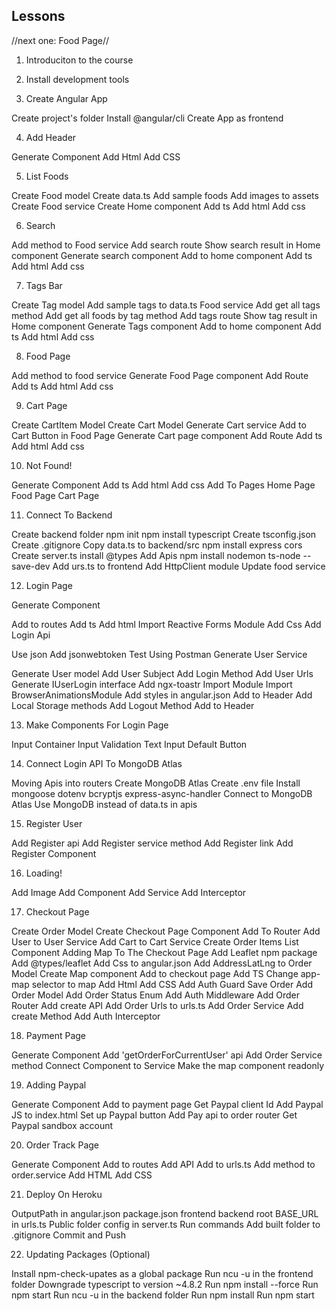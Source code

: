 ## Lessons

//next one: Food Page//

1. Introduciton to the course

2. Install development tools

3. Create Angular App

Create project's folder
Install @angular/cli
Create App as frontend

4. Add Header

Generate Component
Add Html
Add CSS

5. List Foods

Create Food model
Create data.ts
Add sample foods
Add images to assets
Create Food service
Create Home component
Add ts
Add html
Add css

6. Search

Add method to Food service
Add search route
Show search result in Home component
Generate search component
Add to home component
Add ts
Add html
Add css

7. Tags Bar

Create Tag model
Add sample tags to data.ts
Food service
Add get all tags method
Add get all foods by tag method
Add tags route
Show tag result in Home component
Generate Tags component
Add to home component
Add ts
Add html
Add css

8. Food Page

Add method to food service
Generate Food Page component
Add Route
Add ts
Add html
Add css

9. Cart Page

Create CartItem Model
Create Cart Model
Generate Cart service
Add to Cart Button in Food Page
Generate Cart page component
Add Route
Add ts
Add html
Add css

10. Not Found!

Generate Component
Add ts
Add html
Add css
Add To Pages
Home Page
Food Page
Cart Page

11. Connect To Backend

Create backend folder
npm init
npm install typescript
Create tsconfig.json
Create .gitignore
Copy data.ts to backend/src
npm install express cors
Create server.ts
install @types
Add Apis
npm install nodemon ts-node --save-dev
Add urs.ts to frontend
Add HttpClient module
Update food service

12. Login Page

Generate Component

Add to routes
Add ts
Add html
Import Reactive Forms Module
Add Css
Add Login Api

Use json
Add jsonwebtoken
Test Using Postman
Generate User Service

Generate User model
Add User Subject
Add Login Method
Add User Urls
Generate IUserLogin interface
Add ngx-toastr
Import Module
Import BrowserAnimationsModule
Add styles in angular.json
Add to Header
Add Local Storage methods
Add Logout Method
Add to Header

13. Make Components For Login Page

Input Container
Input Validation
Text Input
Default Button

14. Connect Login API To MongoDB Atlas

Moving Apis into routers
Create MongoDB Atlas
Create .env file
Install
mongoose
dotenv
bcryptjs
express-async-handler
Connect to MongoDB Atlas
Use MongoDB instead of data.ts in apis

15. Register User

Add Register api
Add Register service method
Add Register link
Add Register Component

16. Loading!

Add Image
Add Component
Add Service
Add Interceptor

17. Checkout Page

Create Order Model
Create Checkout Page Component
Add To Router
Add User to User Service
Add Cart to Cart Service
Create Order Items List Component
Adding Map To The Checkout Page
Add Leaflet npm package
Add @types/leaflet
Add Css to angular.json
Add AddressLatLng to Order Model
Create Map component
Add to checkout page
Add TS
Change app-map selector to map
Add Html
Add CSS
Add Auth Guard
Save Order
Add Order Model
Add Order Status Enum
Add Auth Middleware
Add Order Router
Add create API
Add Order Urls to urls.ts
Add Order Service
Add create Method
Add Auth Interceptor

18. Payment Page

Generate Component
Add 'getOrderForCurrentUser' api
Add Order Service method
Connect Component to Service
Make the map component readonly

19. Adding Paypal

Generate Component
Add to payment page
Get Paypal client Id
Add Paypal JS to index.html
Set up Paypal button
Add Pay api to order router
Get Paypal sandbox account

20. Order Track Page

Generate Component
Add to routes
Add API
Add to urls.ts
Add method to order.service
Add HTML
Add CSS

21. Deploy On Heroku

OutputPath in angular.json
package.json
frontend
backend
root
BASE_URL in urls.ts
Public folder config in server.ts
Run commands
Add built folder to .gitignore
Commit and Push

22. Updating Packages (Optional)

Install npm-check-upates as a global package
Run ncu -u in the frontend folder
Downgrade typescript to version ~4.8.2
Run npm install --force
Run npm start
Run ncu -u in the backend folder
Run npm install
Run npm start
